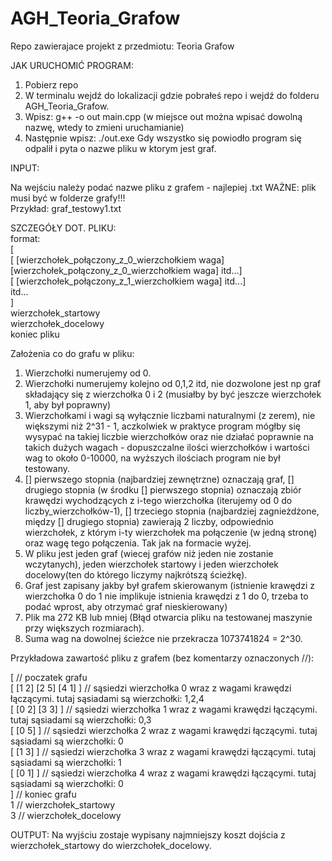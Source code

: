 # AGH_Teoria_Grafow
Repo zawierajace projekt z przedmiotu: Teoria Grafow

JAK URUCHOMIĆ PROGRAM:

1. Pobierz repo
2. W terminalu wejdź do lokalizacji gdzie pobrałeś repo i wejdź do folderu AGH_Teoria_Grafow.
3. Wpisz: g++ -o out main.cpp (w miejsce out można wpisać dowolną nazwę, wtedy to zmieni uruchamianie)
4. Następnie wpisz: ./out.exe
Gdy wszystko się powiodło program się odpalił i pyta o nazwe pliku w ktorym jest graf.

INPUT:

Na wejściu należy podać nazwe pliku z grafem - najlepiej .txt
WAŻNE: plik musi być w folderze grafy!!!  
Przykład: graf_testowy1.txt

SZCZEGÓŁY DOT. PLIKU:  
format:  
[  
[ [wierzchołek_połączony_z_0_wierzchołkiem waga] [wierzchołek_połączony_z_0_wierzchołkiem waga] itd...]  
[ [wierzchołek_połączony_z_1_wierzchołkiem waga] itd...]  
itd...  
]  
wierzchołek_startowy  
wierzchołek_docelowy  
koniec pliku  

Założenia co do grafu w pliku:
1. Wierzchołki numerujemy od 0.
2. Wierzchołki numerujemy kolejno od 0,1,2 itd, nie dozwolone jest np graf składający się z wierzchołka 0 i 2 (musiałby by być jeszcze wierzchołek 1, aby był poprawny)
3. Wierzchołkami i wagi są wyłącznie liczbami naturalnymi (z zerem), nie większymi niż 2^31 - 1, aczkolwiek w praktyce program mógłby się wysypać na takiej liczbie wierzchołków oraz nie działać poprawnie na takich dużych wagach - dopuszczalne ilości wierzchołków i wartości wag to około 0-10000, na wyższych ilościach program nie był testowany.
4. [] pierwszego stopnia (najbardziej zewnętrzne) oznaczają graf, [] drugiego stopnia (w środku [] pierwszego stopnia) oznaczają zbiór krawędzi wychodzących z i-tego wierzchołka (iterujemy od 0 do liczby_wierzchołków-1), [] trzeciego stopnia (najbardziej zagnieżdżone, między [] drugiego stopnia) zawierają 2 liczby, odpowiednio wierzchołek, z którym i-ty wierzchołek ma połączenie (w jedną stronę) oraz wagę tego połączenia. Tak jak na formacie wyżej.
5. W pliku jest jeden graf (wiecej grafów niż jeden nie zostanie wczytanych), jeden wierzchołek startowy i jeden wierzchołek docelowy(ten do którego liczymy najkrótszą ścieżkę).
6. Graf jest zapisany jakby był grafem skierowanym (istnienie krawędzi z wierzchołka 0 do 1 nie implikuje istnienia krawędzi z 1 do 0, trzeba to podać wprost, aby otrzymać graf nieskierowany)  
7. Plik ma 272 KB lub mniej (Błąd otwarcia pliku na testowanej maszynie przy większych rozmiarach).  
8. Suma wag na dowolnej ścieżce nie przekracza 1073741824 = 2^30.  

Przykładowa zawartość pliku z grafem (bez komentarzy oznaczonych //):

[ // poczatek grafu   
[ [1 2] [2 5] [4 1] ] // sąsiedzi wierzchołka 0 wraz z wagami krawędzi łączącymi. tutaj sąsiadami są wierzchołki: 1,2,4  
[ [0 2] [3 3] ] // sąsiedzi wierzchołka 1 wraz z wagami krawędzi łączącymi. tutaj sąsiadami są wierzchołki: 0,3  
[ [0 5] ] // sąsiedzi wierzchołka 2 wraz z wagami krawędzi łączącymi. tutaj sąsiadami są wierzchołki: 0  
[ [1 3] ] // sąsiedzi wierzchołka 3 wraz z wagami krawędzi łączącymi. tutaj sąsiadami są wierzchołki: 1  
[ [0 1] ] // sąsiedzi wierzchołka 4 wraz z wagami krawędzi łączącymi. tutaj sąsiadami są wierzchołki: 0  
] // koniec grafu  
1 // wierzchołek_startowy  
3 // wierzchołek_docelowy  

OUTPUT:
Na wyjściu zostaje wypisany najmniejszy koszt dojścia z wierzchołek_startowy do wierzchołek_docelowy.

